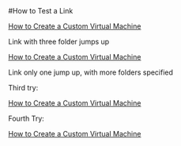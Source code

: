 <properties umbracoNaviHide="0" pageTitle="How to Test a Link" metaKeywords="" metaDescription="" linkid="devnav-manage-services-cloud-services-link-testing" urlDisplayName="Cloud Services" headerExpose="" footerExpose="" disqusComments="1" writer="ryanwi" />
#How to Test a Link

[How to Create a Custom Virtual Machine](../../../Windows/HowTo/howto-custom-create-vm.md)

Link with three folder jumps up


[How to Create a Custom Virtual Machine](./ITPro/Windows/HowTo/howto-custom-create-vm.md)

Link only one jump up, with more folders specified

Third try:

[How to Create a Custom Virtual Machine](/ITPro/Windows/HowTo/howto-custom-create-vm.md)

Fourth Try:

[How to Create a Custom Virtual Machine](../../Windows/HowTo/howto-custom-create-vm.md)




